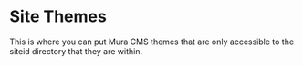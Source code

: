 # Site Themes

This is where you can put Mura CMS themes that are only accessible to the siteid directory that they are within. 

